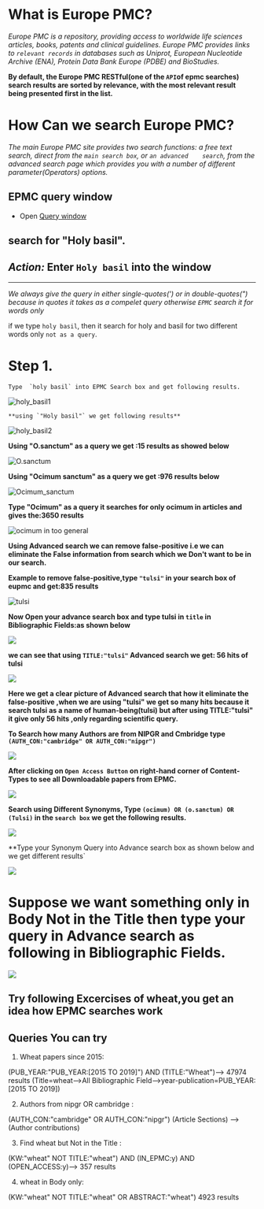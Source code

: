 # What is Europe PMC?

  *Europe PMC is a repository, providing access to worldwide life sciences articles, books, patents and clinical guidelines. Europe PMC    provides links to `relevant records` in databases such as Uniprot, European Nucleotide Archive (ENA), Protein Data Bank Europe (PDBE)    and BioStudies.*

**By default, the Europe PMC RESTful(one of the `API`of epmc searches)  search results are sorted by relevance, with the most relevant result being presented first in the list.**


# How Can we  search Europe PMC?

  *The main Europe PMC site provides two search functions: a free text search, direct from the `main search box`, or `an advanced    search`, from the advanced search page which provides you with a number of different parameter(Operators) options.*


## EPMC query window

* Open [Query window](http://europepmc.org)

**search for "Holy basil".** 
---
*Action:* Enter `Holy basil` into the window
---
---

   *We always give the query in either single-quotes(') or in double-quotes(") because in quotes it takes as a compelet query otherwise     `EPMC` search it for words only* 
   
   if we type `holy basil`, then it  search for holy and basil for two different words only `not as a query`.
   
   

# Step 1.
   
    Type  `holy basil` into EPMC Search box and get following results.


  ![holy_basil1](assets/holy_basil1.png)
  
 
  
  
    **using `"Holy basil"` we get following results**
    
    
    
    
  
  ![holy_basil2](assets/holy_basil2.png)
  
  
  
  
  
  **Using "O.sanctum" as a query we get :15 results as showed below**
  
  
  
  
  ![O.sanctum](assets/O_sanctum.png)
  
  **Using "Ocimum sanctum" as a query we get :976 results below**
  
  
  ![Ocimum_sanctum](assets/ocimum_sanctum.png)
  
  **Type  "Ocimum" as a query it searches for only ocimum in articles and gives the:3650 results**
  
  
  ![ocimum in too general ](assets/ocimum_too_general.png)
  
  
  **Using Advanced search we can remove false-positive i.e we can eliminate the False information from search which we Don't want to be in our search.**
  
  **Example to remove false-positive,type `"tulsi"` in your search box of eupmc and get:835 results**
  
  
  ![tulsi](assets/tulsi_fp.png)
  
  
  
  **Now Open your advance search box and type tulsi in `title` in Bibliographic Fields:as shown below**
  
  
  
  
  ![](assets/title_tulsi_advance_box.png)
  
  
 
  **we can see that using `TITLE:"tulsi"` Advanced search we get: 56 hits of tulsi**
  
  
  
  ![](assets/TITLE_tulsi.png)
  
  
  
  **Here we get a clear picture of Advanced search that how it eliminate the false-positive ,when we are using "tulsi" we get so many hits because it search tulsi as a name of human-being(tulsi) but after using TITLE:"tulsi" it give only 56 hits ,only regarding scientific query.**
  
  
  
  
  
  **To Search how many Authors are from NIPGR and Cmbridge type `(AUTH_CON:"cambridge" OR AUTH_CON:"nipgr")`**
  
  
  
  ![](assets/Authors%20from%20nipgr%20OR%20cambridge.png)
  
  
  **After clicking on   `Open Access Button` on right-hand corner of  Content-Types to see all Downloadable papers from EPMC.**
  
  
  ![](assets/Open%20Access%20button%20to%20restrict%20to%20retrievable%20fulltext.png)
  
  **Search using Different Synonyms, Type `(ocimum) OR (o.sanctum) OR (Tulsi)` in the `search box` we get the following results.**
  
  
  ![](assets/different_syn_in_search_box.png)
  
  
  
  
  
  **Type your Synonym Query into Advance search box  as shown below and  we get different results`
  
  
  
  ![](assets/different_synanoums_advance_search.png)
  
  
 # Suppose we want something only in Body Not in the Title then type your query in Advance search as following in Bibliographic Fields.
  
  
  ![](assets/wheat_body.png)
  
  
  
  
  
  ## Try following Excercises of wheat,you get an idea how EPMC searches work
  
  ## Queries You can try
  
1. Wheat papers since 2015:

(PUB_YEAR:"PUB_YEAR:[2015 TO 2019]") AND (TITLE:"Wheat")--> 47974 results
(Title=wheat-->All Bibliographic Field-->year-publication=PUB_YEAR:[2015 TO 2019])

2. Authors from nipgr OR cambridge :

(AUTH_CON:"cambridge" OR AUTH_CON:"nipgr")
(Article Sections) -->(Author contributions)


3. Find wheat but Not in the Title :

(KW:"wheat" NOT TITLE:"wheat") AND (IN_EPMC:y) AND (OPEN_ACCESS:y)--> 357 results


4. wheat in Body only:

(KW:"wheat" NOT TITLE:"wheat" OR ABSTRACT:"wheat") 4923 results 
  
